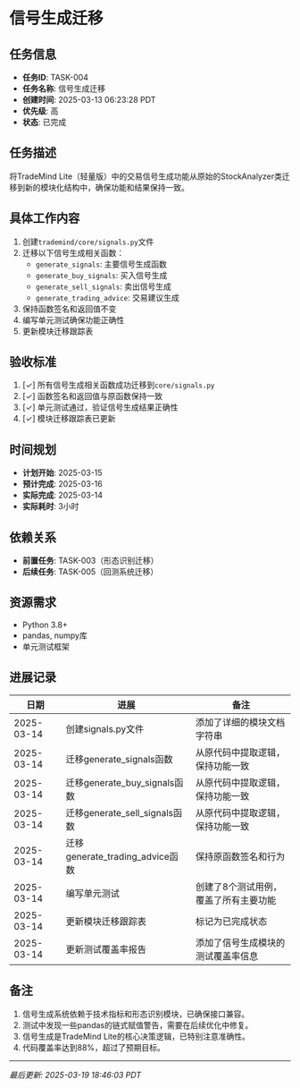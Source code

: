 # 信号生成迁移

## 任务信息

- **任务ID**: TASK-004
- **任务名称**: 信号生成迁移
- **创建时间**: 2025-03-13 06:23:28 PDT
- **优先级**: 高
- **状态**: 已完成

## 任务描述

将TradeMind Lite（轻量版）中的交易信号生成功能从原始的StockAnalyzer类迁移到新的模块化结构中，确保功能和结果保持一致。

## 具体工作内容

1. 创建`trademind/core/signals.py`文件
2. 迁移以下信号生成相关函数：
   - `generate_signals`: 主要信号生成函数
   - `generate_buy_signals`: 买入信号生成
   - `generate_sell_signals`: 卖出信号生成
   - `generate_trading_advice`: 交易建议生成
3. 保持函数签名和返回值不变
4. 编写单元测试确保功能正确性
5. 更新模块迁移跟踪表

## 验收标准

1. [✓] 所有信号生成相关函数成功迁移到`core/signals.py`
2. [✓] 函数签名和返回值与原函数保持一致
3. [✓] 单元测试通过，验证信号生成结果正确性
4. [✓] 模块迁移跟踪表已更新

## 时间规划

- **计划开始**: 2025-03-15
- **预计完成**: 2025-03-16
- **实际完成**: 2025-03-14
- **实际耗时**: 3小时

## 依赖关系

- **前置任务**: TASK-003（形态识别迁移）
- **后续任务**: TASK-005（回测系统迁移）

## 资源需求

- Python 3.8+
- pandas, numpy库
- 单元测试框架

## 进展记录

| 日期 | 进展 | 备注 |
|------|------|------|
| 2025-03-14 | 创建signals.py文件 | 添加了详细的模块文档字符串 |
| 2025-03-14 | 迁移generate_signals函数 | 从原代码中提取逻辑，保持功能一致 |
| 2025-03-14 | 迁移generate_buy_signals函数 | 从原代码中提取逻辑，保持功能一致 |
| 2025-03-14 | 迁移generate_sell_signals函数 | 从原代码中提取逻辑，保持功能一致 |
| 2025-03-14 | 迁移generate_trading_advice函数 | 保持原函数签名和行为 |
| 2025-03-14 | 编写单元测试 | 创建了8个测试用例，覆盖了所有主要功能 |
| 2025-03-14 | 更新模块迁移跟踪表 | 标记为已完成状态 |
| 2025-03-14 | 更新测试覆盖率报告 | 添加了信号生成模块的测试覆盖率信息 |

## 备注

1. 信号生成系统依赖于技术指标和形态识别模块，已确保接口兼容。
2. 测试中发现一些pandas的链式赋值警告，需要在后续优化中修复。
3. 信号生成是TradeMind Lite的核心决策逻辑，已特别注意准确性。
4. 代码覆盖率达到88%，超过了预期目标。

---
*最后更新: 2025-03-19 18:46:03 PDT*

<!--
[CODE NOW] - 当任务分析过久时立即开始执行
[FOCUS] - 当任务范围扩大时及时聚焦
[RESET] - 当遇到阻塞时重新规划方案
[DECISION] - 当决策延迟时果断确定
--> 